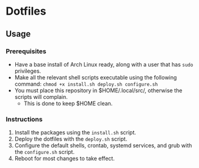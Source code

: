# Dotfiles

## Usage

### Prerequisites
- Have a base install of Arch Linux ready, along with a user that has `sudo` privileges.
- Make all the relevant shell scripts executable using the following command: `chmod +x install.sh deploy.sh configure.sh`
- You must place this repository in $HOME/.local/src/, otherwise the scripts will complain.
    * This is done to keep $HOME clean.

### Instructions
1. Install the packages using the `install.sh` script.
2. Deploy the dotfiles with the `deploy.sh` script.
3. Configure the default shells, crontab, systemd services, and grub with the `configure.sh` script.
4. Reboot for most changes to take effect.
